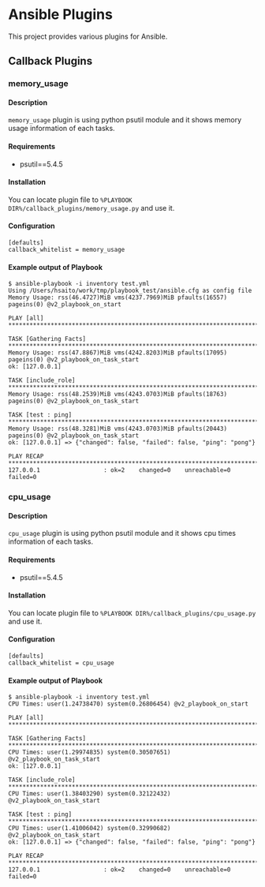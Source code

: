 # Ansible Plugins

This project provides various plugins for Ansible.

## Callback Plugins

### memory_usage

#### Description

`memory_usage` plugin is using python psutil module and it shows memory usage information of each tasks.

#### Requirements

- psutil==5.4.5

#### Installation

You can locate plugin file to `%PLAYBOOK DIR%/callback_plugins/memory_usage.py` and use it.

#### Configuration

```
[defaults]
callback_whitelist = memory_usage
```

#### Example output of Playbook

```
$ ansible-playbook -i inventory test.yml
Using /Users/hsaito/work/tmp/playbook_test/ansible.cfg as config file
Memory Usage: rss(46.4727)MiB vms(4237.7969)MiB pfaults(16557) pageins(0) @v2_playbook_on_start

PLAY [all] ******************************************************************************************

TASK [Gathering Facts] ******************************************************************************
Memory Usage: rss(47.8867)MiB vms(4242.8203)MiB pfaults(17095) pageins(0) @v2_playbook_on_task_start
ok: [127.0.0.1]

TASK [include_role] *********************************************************************************
Memory Usage: rss(48.2539)MiB vms(4243.0703)MiB pfaults(18763) pageins(0) @v2_playbook_on_task_start

TASK [test : ping] **********************************************************************************
Memory Usage: rss(48.3281)MiB vms(4243.0703)MiB pfaults(20443) pageins(0) @v2_playbook_on_task_start
ok: [127.0.0.1] => {"changed": false, "failed": false, "ping": "pong"}

PLAY RECAP ******************************************************************************************
127.0.0.1                  : ok=2    changed=0    unreachable=0    failed=0
```

### cpu_usage

#### Description

`cpu_usage` plugin is using python psutil module and it shows cpu times information of each tasks.

#### Requirements

- psutil==5.4.5

#### Installation

You can locate plugin file to `%PLAYBOOK DIR%/callback_plugins/cpu_usage.py` and use it.

#### Configuration

```
[defaults]
callback_whitelist = cpu_usage
```

#### Example output of Playbook

```
$ ansible-playbook -i inventory test.yml
CPU Times: user(1.24738470) system(0.26806454) @v2_playbook_on_start

PLAY [all] ******************************************************************************************

TASK [Gathering Facts] ******************************************************************************
CPU Times: user(1.29974835) system(0.30507651) @v2_playbook_on_task_start
ok: [127.0.0.1]

TASK [include_role] *********************************************************************************
CPU Times: user(1.38403290) system(0.32122432) @v2_playbook_on_task_start

TASK [test : ping] **********************************************************************************
CPU Times: user(1.41006042) system(0.32990682) @v2_playbook_on_task_start
ok: [127.0.0.1] => {"changed": false, "failed": false, "ping": "pong"}

PLAY RECAP ******************************************************************************************
127.0.0.1                  : ok=2    changed=0    unreachable=0    failed=0
```
